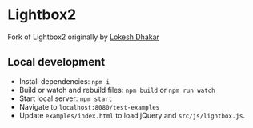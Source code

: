 # Lightbox2

Fork of Lightbox2 originally by [Lokesh Dhakar](https://github.com/lokesh/lightbox2)


## Local development

- Install dependencies: `npm i`
- Build or watch and rebuild files: `npm build` or `npm run watch`
- Start local server: `npm start`
- Navigate to `localhost:8080/test-examples`
- Update `examples/index.html` to load jQuery and `src/js/lightbox.js`.

